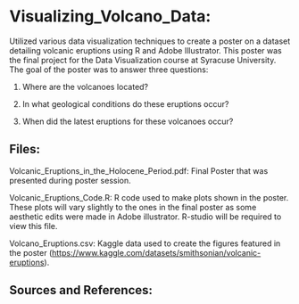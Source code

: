# Visualizing_Volcano_Data:

Utilized various data visualization techniques to create a poster on a dataset detailing volcanic eruptions using R and Adobe Illustrator. This poster was the final project for the Data Visualization course at Syracuse University. The goal of the poster was to answer three questions:

1. Where are the volcanoes located?

2. In what geological conditions do these eruptions occur?

3. When did the latest eruptions for these volcanoes occur?

## Files:
Volcanic_Eruptions_in_the_Holocene_Period.pdf: Final Poster that was presented during poster session.

Volcanic_Eruptions_Code.R: R code used to make plots shown in the poster. These plots will vary slightly to the ones in the final poster as some aesthetic edits were made in Adobe illustrator. R-studio will be required to view this file.

Volcano_Eruptions.csv: Kaggle data used to create the figures featured in the poster (https://www.kaggle.com/datasets/smithsonian/volcanic-eruptions).

## Sources and References:
